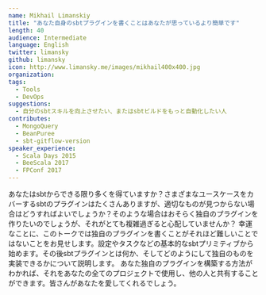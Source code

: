 ```yaml
---
name: Mikhail Limanskiy
title: "あなた自身のsbtプラグインを書くことはあなたが思っているより簡単です"
length: 40
audience: Intermediate
language: English
twitter: limansky
github: limansky
icon: http://www.limansky.me/images/mikhail400x400.jpg
organization: 
tags:
  - Tools
  - DevOps
suggestions:
  - 自分のsbtスキルを向上させたい、またはsbtビルドをもっと自動化したい人
contributes:
  - MongoQuery
  - BeanPuree
  - sbt-gitflow-version
speaker_experience:
  - Scala Days 2015
  - BeeScala 2017
  - FPConf 2017
---
```

あなたはsbtからできる限り多くを得ていますか？さまざまなユースケースをカバーするsbtのプラグインはたくさんありますが、適切なものが見つからない場合はどうすればよいでしょうか？そのような場合はおそらく独自のプラグインを作りたいのでしょうが、それがとても複雑過ぎると心配していませんか？
幸運なことに、このトークでは独自のプラグインを書くことがそれほど難しいことではないことをお見せします。設定やタスクなどの基本的なsbtプリミティブから始めます。その後sbtプラグインとは何か、そしてどのようにして独自のものを実装できるかについて説明します。
あなた独自のプラグインを構築する方法がわかれば、それをあなたの全てのプロジェクトで使用し、他の人と共有することができます。皆さんがあなたを愛してくれるでしょう。